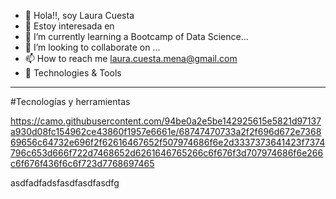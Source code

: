 - 👋 Hola!!, soy Laura Cuesta
- 👀 Estoy interesada en 
- 🌱 I’m currently learning a Bootcamp of Data Science...
- 💞️ I’m looking to collaborate on ...
- 📫 How to reach me laura.cuesta.mena@gmail.com
- 🔧 Technologies & Tools
      
----------- 

#Tecnologías y herramientas

https://camo.githubusercontent.com/94be0a2e5be142925615e5821d97137a930d08fc154962ce43860f1957e6661e/68747470733a2f2f696d672e736869656c64732e696f2f62616467652f507974686f6e2d3337373641423f7374796c653d666f722d7468652d6261646765266c6f676f3d707974686f6e266c6f676f436f6c6f723d7768697465

<!---
Laura-Cuesta/Laura-Cuesta is a ✨ special ✨ repository because its `README.md` (this file) appears on your GitHub profile.
You can click the Preview link to take a look at your changes.
--->



asdfadfadsfasdfasdfasdfg
